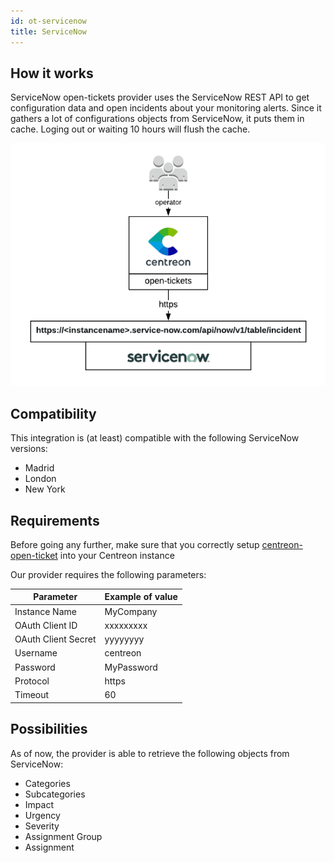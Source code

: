 ```yaml
---
id: ot-servicenow
title: ServiceNow
---
```


## How it works

ServiceNow open-tickets provider uses the ServiceNow REST API to get
configuration data and open incidents about your monitoring alerts. Since it
gathers a lot of configurations objects from ServiceNow, it puts them in cache. Loging
out or waiting 10 hours will flush the cache.

![architecture](../../assets/integrations/open-tickets/ot-service-now-architecture.png)

## Compatibility

This integration is (at least) compatible with the following ServiceNow
versions:

- Madrid
- London
- New York

## Requirements

Before going any further, make sure that you correctly setup
[centreon-open-ticket](https://documentation.centreon.com/docs/centreon-open-tickets/en/latest/installation/index)
into your Centreon instance

Our provider requires the following parameters:

| Parameter           | Example of value |
| ------------------- | ---------------- |
| Instance Name       | MyCompany        |
| OAuth Client ID     | xxxxxxxxx        |
| OAuth Client Secret | yyyyyyyy         |
| Username            | centreon         |
| Password            | MyPassword       |
| Protocol            | https            |
| Timeout             | 60               |

## Possibilities

As of now, the provider is able to retrieve the following objects from ServiceNow:

- Categories
- Subcategories
- Impact
- Urgency
- Severity
- Assignment Group
- Assignment

